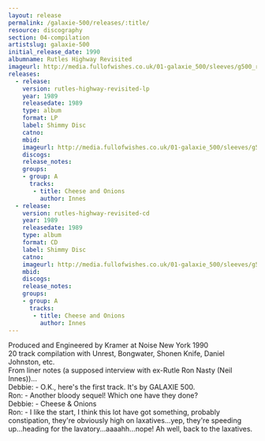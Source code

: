 ```yaml
---
layout: release
permalink: /galaxie-500/releases/:title/
resource: discography
section: 04-compilation
artistslug: galaxie-500
initial_release_date: 1990
albumname: Rutles Highway Revisited
imageurl: http://media.fullofwishes.co.uk/01-galaxie_500/sleeves/g500_rutles.jpg
releases:
  - release: 
    version: rutles-highway-revisited-lp
    year: 1989
    releasedate: 1989
    type: album
    format: LP
    label: Shimmy Disc
    catno: 
    mbid: 
    imageurl: http://media.fullofwishes.co.uk/01-galaxie_500/sleeves/g500_rutles.jpg
    discogs: 
    release_notes:
    groups:
    - group: A
      tracks:
       - title: Cheese and Onions
         author: Innes
  - release: 
    version: rutles-highway-revisited-cd
    year: 1989
    releasedate: 1989
    type: album
    format: CD
    label: Shimmy Disc
    catno: 
    imageurl: http://media.fullofwishes.co.uk/01-galaxie_500/sleeves/g500_rutles.jpg
    mbid: 
    discogs: 
    release_notes:
    groups:
    - group: A
      tracks:
       - title: Cheese and Onions
         author: Innes
---
```

Produced and Engineered by Kramer at Noise New York 1990  
20 track compilation with Unrest, Bongwater, Shonen Knife, Daniel Johnston, etc.  
From liner notes (a supposed interview with ex-Rutle Ron Nasty (Neil Innes))...  
Debbie: - O.K., here's the first track. It's by GALAXIE 500.  
Ron: - Another bloody sequel! Which one have they done?  
Debbie: - Cheese & Onions  
Ron: - I like the start, I think this lot have got something, probably constipation, they're obviously high on laxatives...yep, they're speeding up...heading for the lavatory...aaaahh...nope! Ah well, back to the laxatives.
